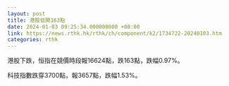 ```yaml
---
layout: post
title: 港股低開163點
date: 2024-01-03 09:25:34.000000000 +08:00
link: https://news.rthk.hk/rthk/ch/component/k2/1734722-20240103.htm
categories: rthk
---
```


港股下跌，恒指在競價時段報16624點，跌163點，跌幅0.97%。

科技指數跌穿3700點，報3657點，跌幅1.53%。
